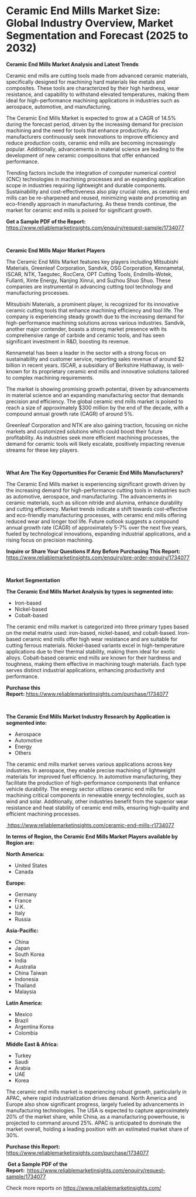 <p><h1>Ceramic End Mills Market Size: Global Industry Overview, Market Segmentation and Forecast (2025 to 2032)</h1></p><p><strong>Ceramic End Mills Market Analysis and Latest Trends</strong></p>
<p><p>Ceramic end mills are cutting tools made from advanced ceramic materials, specifically designed for machining hard materials like metals and composites. These tools are characterized by their high hardness, wear resistance, and capability to withstand elevated temperatures, making them ideal for high-performance machining applications in industries such as aerospace, automotive, and manufacturing.</p><p>The Ceramic End Mills Market is expected to grow at a CAGR of 14.5% during the forecast period, driven by the increasing demand for precision machining and the need for tools that enhance productivity. As manufacturers continuously seek innovations to improve efficiency and reduce production costs, ceramic end mills are becoming increasingly popular. Additionally, advancements in material science are leading to the development of new ceramic compositions that offer enhanced performance.</p><p>Trending factors include the integration of computer numerical control (CNC) technologies in machining processes and an expanding application scope in industries requiring lightweight and durable components. Sustainability and cost-effectiveness also play crucial roles, as ceramic end mills can be re-sharpened and reused, minimizing waste and promoting an eco-friendly approach in manufacturing. As these trends continue, the market for ceramic end mills is poised for significant growth.</p></p>
<p><strong>Get a Sample PDF of the Report:&nbsp;</strong> <a href="https://www.reliablemarketinsights.com/enquiry/request-sample/1734077?utm_campaign=2217&utm_medium=2&utm_source=Github&utm_content=ia&utm_term=18022025&utm_id=ceramic-end-mills">https://www.reliablemarketinsights.com/enquiry/request-sample/1734077</a></p>
<p>&nbsp;</p>
<p><strong>Ceramic End Mills Major Market Players</strong></p>
<p><p>The Ceramic End Mills Market features key players including Mitsubishi Materials, Greenleaf Corporation, Sandvik, OSG Corporation, Kennametal, ISCAR, NTK, Taegutec, RocCera, OPT Cutting Tools, Endmills-Wotek, Fullanti, Xinte Energy, Nanjing Xinrui, and Suzhou Shuo Shuo. These companies are instrumental in advancing cutting tool technology and manufacturing processes.</p><p>Mitsubishi Materials, a prominent player, is recognized for its innovative ceramic cutting tools that enhance machining efficiency and tool life. The company is experiencing steady growth due to the increasing demand for high-performance machining solutions across various industries. Sandvik, another major contender, boasts a strong market presence with its comprehensive range of carbide and ceramic tools, and has seen significant investment in R&D, boosting its revenue.</p><p>Kennametal has been a leader in the sector with a strong focus on sustainability and customer service, reporting sales revenue of around $2 billion in recent years. ISCAR, a subsidiary of Berkshire Hathaway, is well-known for its proprietary ceramic end mills and innovative solutions tailored to complex machining requirements.</p><p>The market is showing promising growth potential, driven by advancements in material science and an expanding manufacturing sector that demands precision and efficiency. The global ceramic end mills market is poised to reach a size of approximately $300 million by the end of the decade, with a compound annual growth rate (CAGR) of around 5%.</p><p>Greenleaf Corporation and NTK are also gaining traction, focusing on niche markets and customized solutions which could boost their future profitability. As industries seek more efficient machining processes, the demand for ceramic tools will likely escalate, positively impacting revenue streams for these key players.</p></p>
<p>&nbsp;</p>
<p><strong>What Are The Key Opportunities For Ceramic End Mills Manufacturers?</strong></p>
<p><p>The Ceramic End Mills market is experiencing significant growth driven by the increasing demand for high-performance cutting tools in industries such as automotive, aerospace, and manufacturing. The advancements in ceramic materials, such as silicon nitride and alumina, enhance durability and cutting efficiency. Market trends indicate a shift towards cost-effective and eco-friendly manufacturing processes, with ceramic end mills offering reduced wear and longer tool life. Future outlook suggests a compound annual growth rate (CAGR) of approximately 5-7% over the next five years, fueled by technological innovations, expanding industrial applications, and a rising focus on precision machining.</p></p>
<p><strong>Inquire or Share Your Questions If Any Before Purchasing This Report:</strong> <a href="https://www.reliablemarketinsights.com/enquiry/pre-order-enquiry/1734077?utm_campaign=2217&utm_medium=2&utm_source=Github&utm_content=ia&utm_term=18022025&utm_id=ceramic-end-mills">https://www.reliablemarketinsights.com/enquiry/pre-order-enquiry/1734077</a></p>
<p>&nbsp;</p>
<p><strong>Market Segmentation</strong></p>
<p><strong>The Ceramic End Mills Market Analysis by types is segmented into:</strong></p>
<p><ul><li>Iron-based</li><li>Nickel-based</li><li>Cobalt-based</li></ul></p>
<p><p>The ceramic end mills market is categorized into three primary types based on the metal matrix used: iron-based, nickel-based, and cobalt-based. Iron-based ceramic end mills offer high wear resistance and are suitable for cutting ferrous materials. Nickel-based variants excel in high-temperature applications due to their thermal stability, making them ideal for exotic alloys. Cobalt-based ceramic end mills are known for their hardness and toughness, making them effective in machining tough materials. Each type serves distinct industrial applications, enhancing productivity and performance.</p></p>
<p><strong>Purchase this Report:&nbsp;</strong><a href="https://www.reliablemarketinsights.com/purchase/1734077?utm_campaign=2217&utm_medium=2&utm_source=Github&utm_content=ia&utm_term=18022025&utm_id=ceramic-end-mills">https://www.reliablemarketinsights.com/purchase/1734077</a></p>
<p>&nbsp;</p>
<p><strong>The Ceramic End Mills Market Industry Research by Application is segmented into:</strong></p>
<p><ul><li>Aerospace</li><li>Automotive</li><li>Energy</li><li>Others</li></ul></p>
<p><p>The ceramic end mills market serves various applications across key industries. In aerospace, they enable precise machining of lightweight materials for improved fuel efficiency. In automotive manufacturing, they facilitate the production of high-performance components that enhance vehicle durability. The energy sector utilizes ceramic end mills for machining critical components in renewable energy technologies, such as wind and solar. Additionally, other industries benefit from the superior wear resistance and heat stability of ceramic end mills, ensuring high-quality and efficient machining processes.</p></p>
<p><a href="https://www.reliablemarketinsights.com/ceramic-end-mills-r1734077?utm_campaign=2217&utm_medium=2&utm_source=Github&utm_content=ia&utm_term=18022025&utm_id=ceramic-end-mills">&nbsp;https://www.reliablemarketinsights.com/ceramic-end-mills-r1734077</a></p>
<p><strong>In terms of Region, the Ceramic End Mills Market Players available by Region are:</strong></p>
<p>
    <p> <strong> North America: </strong>
        <ul>
            <li>United States</li>
            <li>Canada</li>
        </ul>
        </p> 
    <p> <strong> Europe: </strong>
        <ul>
            <li>Germany</li>
            <li>France</li>
            <li>U.K.</li>
            <li>Italy</li>
            <li>Russia</li>
        </ul>
        </p> 
    <p> <strong> Asia-Pacific: </strong>
        <ul>
            <li>China</li>
            <li>Japan</li>
            <li>South Korea</li>
            <li>India</li>
            <li>Australia</li>
            <li>China Taiwan</li>
            <li>Indonesia</li>
            <li>Thailand</li>
            <li>Malaysia</li>
        </ul>
        </p> 
    <p> <strong> Latin America: </strong>
        <ul>
            <li>Mexico</li>
            <li>Brazil</li>
            <li>Argentina Korea</li>
            <li>Colombia</li>
        </ul>
        </p> 
    <p> <strong> Middle East & Africa: </strong>
        <ul>
            <li>Turkey</li>
            <li>Saudi</li>
            <li>Arabia</li>
            <li>UAE</li>
            <li>Korea</li>
        </ul>
    </p>
    </p>
<p><p>The ceramic end mills market is experiencing robust growth, particularly in APAC, where rapid industrialization drives demand. North America and Europe also show significant progress, largely fueled by advancements in manufacturing technologies. The USA is expected to capture approximately 20% of the market share, while China, as a manufacturing powerhouse, is projected to command around 25%. APAC is anticipated to dominate the market overall, holding a leading position with an estimated market share of 30%.</p></p>
<p><strong>Purchase this Report: </strong><a href="https://www.reliablemarketinsights.com/purchase/1734077?utm_campaign=2217&utm_medium=2&utm_source=Github&utm_content=ia&utm_term=18022025&utm_id=ceramic-end-mills">https://www.reliablemarketinsights.com/purchase/1734077</a></p>
<p>&nbsp;<strong>Get a Sample PDF of the Report:&nbsp;&nbsp;</strong><a href="https://www.reliablemarketinsights.com/enquiry/request-sample/1734077?utm_campaign=2217&utm_medium=2&utm_source=Github&utm_content=ia&utm_term=18022025&utm_id=ceramic-end-mills">https://www.reliablemarketinsights.com/enquiry/request-sample/1734077</a></p>
<p><strong></strong></p>
<p>Check more reports on <a href="https://www.reliablemarketinsights.com/?utm_campaign=2217&utm_medium=2&utm_source=Github&utm_content=ia&utm_term=18022025&utm_id=ceramic-end-mills">https://www.reliablemarketinsights.com/</a></p>
